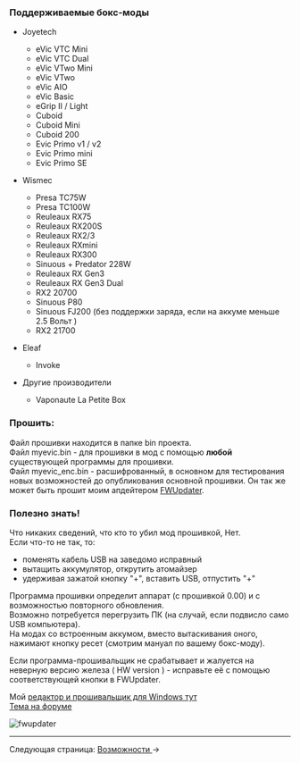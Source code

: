 ### Поддерживаемые бокс-моды

* Joyetech
  * eVic VTC Mini
  * eVic VTC Dual
  * eVic VTwo Mini
  * eVic VTwo
  * eVic AIO
  * eVic Basic
  * eGrip II / Light
  * Cuboid
  * Cuboid Mini
  * Cuboid 200
  * Evic Primo v1 / v2
  * Evic Primo mini
  * Evic Primo SE

* Wismec
  * Presa TC75W
  * Presa TC100W
  * Reuleaux RX75
  * Reuleaux RX200S
  * Reuleaux RX2/3
  * Reuleaux RXmini
  * Reuleaux RX300
  * Sinuous + Predator 228W
  * Reuleaux RX Gen3
  * Reuleaux RX Gen3 Dual
  * RX2 20700
  * Sinuous P80
  * Sinuous FJ200 (без поддержки заряда, если на аккуме меньше 2.5 Вольт )
  * RX2 21700

* Eleaf
  * Invoke

* Другие производители
  * Vaponaute La Petite Box
  
### Прошить:

Файл прошивки находится в папке bin проекта.  
Файл myevic.bin - для прошивки в мод с помощью **любой** существующей программы для прошивки.  
Файл myevic_enc.bin - расшифрованный, в основном для тестирования новых возможностей до опубликования основной прошивки. Он так же может быть прошит моим апдейтером [FWUpdater](https://www.dropbox.com/s/qbymcwthnahmles/VTCFont.rar?dl=1).

### Полезно знать!

Что никаких сведений, что кто то убил мод прошивкой, Нет.  
 Если что-то не так, то:  
- поменять кабель USB на заведомо исправный
- вытащить аккумулятор, открутить атомайзер
- удерживая зажатой кнопку "+", вставить USB, отпустить "+"

Программа прошивки определит аппарат (с прошивкой 0.00) и с возможностью повторного обновления.  
Возможно потребуется перегрузить ПК (на случай, если подвисло само USB компьютера).  
На модах со встроенным аккумом, вместо вытаскивания оного, нажимают кнопку ресет (смотрим мануал по вашему бокс-моду).

Если программа-прошивальщик не срабатывает и жалуется на неверную версию железа ( HW version ) - исправьте её с помощью соответствующей кнопки в FWUpdater.  

Мой [редактор и прошивальщик для Windows тут](https://www.dropbox.com/s/qbymcwthnahmles/VTCFont.rar?dl=1)  
[Тема на форуме](http://www.ecigtalk.ru/forum/f16/t101158.html)

![fwupdater](https://i.imgur.com/SOMc7C9.png)

-----

Следующая страница: [Возможности ](behaviourchanges_ru.md)→
